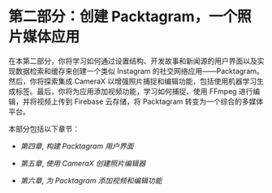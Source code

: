# 第二部分：创建 Packtagram，一个照片媒体应用

在本第二部分，你将学习如何通过设置结构、开发故事和新闻源的用户界面以及实现数据检索和缓存来创建一个类似 Instagram 的社交网络应用——Packtagram。然后，你将探索集成 CameraX 以增强照片捕捉和编辑功能，包括使用机器学习生成标签。最后，你将为应用添加视频功能，学习如何捕捉、使用 FFmpeg 进行编辑，并将视频上传到 Firebase 云存储，将 Packtagram 转变为一个综合的多媒体平台。

本部分包括以下章节：

+   *第四章*, *构建 Packtagram 用户界面*

+   *第五章*, *使用 CameraX 创建照片编辑器*

+   *第六章*, *为 Packtagram 添加视频和编辑功能*
